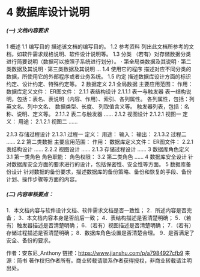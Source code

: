 # 4 数据库设计说明

##### (一) 文档内容要求

1 概述
 1.1 编写目的
 描述该文档的编写目的。
 1.2 参考资料
 列出此文档所参考的文档，如软件需求规格说明、软件设计说明等。
 1.3 分类
 （若有）对存储数据分类进行简要说明（数据可以按照子系统进行划分）。
 · 第全局类数据及其说明
 · 第二类数据及其说明
 · 第三类数据及其说明
 …
 1.4 使用它的程序
 描述对应不同分类的数据，所使用它的外部程序或者业务系统。
 1.5 约定
 描述数据库设计方面的标识约定、设计约定、特殊约定等。
 2 数据定义
 2.1 全局数据
 主要应用范围：
 作用：
 数据库定义文件：
 ER图文件：
 2.1.1 表结构设计
 2.1.1.1 表一与触发器
 表一结构说明，包括：表名、表说明（内容、作用）、索引、各列属性。
 各列属性，包括：列英文名、列中文名、 数据类型、长度、 列取值含义等。
 触发器列表，包括：名称、说明、定义等。
 2.1.1.2 表二与触发器
 ……
 2.1.2 视图设计
 2.1.2.1 视图一
 定义：
 用途：
 2.1.2.1 视图二
 ……

2.1.3 存储过程设计
 2.1.3.1 过程一
 定义：
 用途：
 输入：
 输出：
 2.1.3.2 过程二
 ……
 2.2 第二类数据
 主要应用范围：
 作用：
 数据库定义文件：
 ER图文件：
 2.2.1 表结构设计
 ……
 2.2.2 视图设计
 ……
 2.1.3 存储过程设计
 ……
 3 数据库角色定义
 3.1 第一类角色
 角色职能：
 角色权限：
 3.2 第二类角色
 ……
 4 数据库安全设计
 针对数据库安全方面的要求进行的设计，包括保密性、安全性等方面。
 5 数据库备份设计
 针对数据的备份要求，描述数据库的备份策略、备份和恢复的手段、备份计划、操作步骤等方面的内容。

##### (二) 内容审核要点：

1．本文档内容与软件设计文档、软件需求文档是否一致性；
 2．所述内容是否完备；
 3．本文档内容本身是否前后一致；
 4．表结构描述是否清楚明确；
 5．（若有）触发器描述是否清楚明确；
 6．（若有）视图描述是否清楚明确；
 7．（若有）存储过程描述是否清楚明确；
 8．数据库角色设置是否清楚合理。
 9．是否满足了安全、备份的要求。



作者：安东尼_Anthony
链接：https://www.jianshu.com/p/a7984927cfb9
来源：简书
著作权归作者所有。商业转载请联系作者获得授权，非商业转载请注明出处。